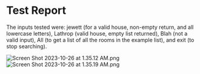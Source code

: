 # Test Report

The inputs tested were: jewett (for a valid house, non-empty return, and all lowercase letters), Lathrop (valid house, empty list returned), Blah (not a valid input), All (to get a list of all the rooms in the example list), and exit (to stop searching).


![Screen Shot 2023-10-26 at 1.35.12 AM.png](..%2F..%2F..%2F..%2F..%2FDownloads%2FScreen%20Shot%202023-10-26%20at%201.35.12%20AM.png)
![Screen Shot 2023-10-26 at 1.35.19 AM.png](..%2F..%2F..%2F..%2F..%2FDownloads%2FScreen%20Shot%202023-10-26%20at%201.35.19%20AM.png)
